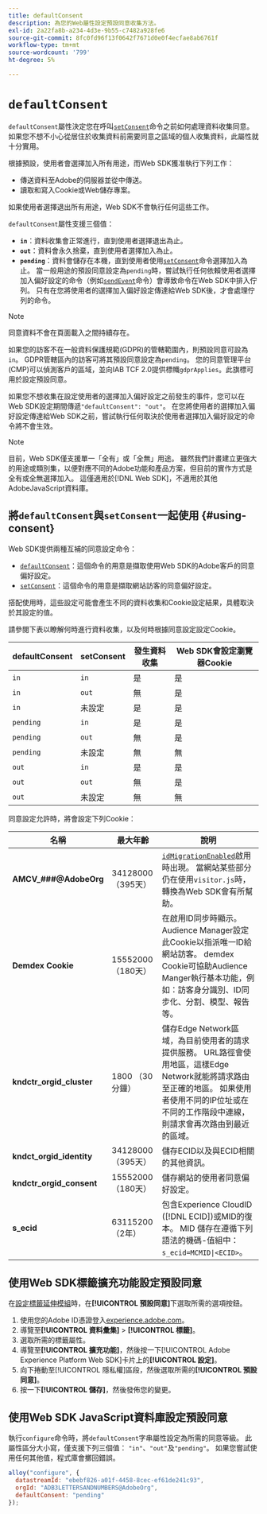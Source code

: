 ```yaml
---
title: defaultConsent
description: 為您的Web屬性設定預設同意收集方法。
exl-id: 2a22fa8b-a234-4d3e-9b55-c7482a928fe6
source-git-commit: 8fc0fd96f13f0642f7671d0e0f4ecfae8ab6761f
workflow-type: tm+mt
source-wordcount: '799'
ht-degree: 5%

---
```



# `defaultConsent`

`defaultConsent`屬性決定您在呼叫[`setConsent`](../setconsent.md)命令之前如何處理資料收集同意。 如果您不想不小心從居住於收集資料前需要同意之區域的個人收集資料，此屬性就十分實用。

根據預設，使用者會選擇加入所有用途，而Web SDK獲准執行下列工作：

* 傳送資料至Adobe的伺服器並從中傳送。
* 讀取和寫入Cookie或Web儲存專案。

如果使用者選擇退出所有用途，Web SDK不會執行任何這些工作。

`defaultConsent`屬性支援三個值：

* **`in`**：資料收集會正常進行，直到使用者選擇退出為止。
* **`out`**：資料會永久捨棄，直到使用者選擇加入為止。
* **`pending`**：資料會儲存在本機，直到使用者使用[`setConsent`](../setconsent.md)命令選擇加入為止。 當一般用途的預設同意設定為`pending`時，嘗試執行任何依賴使用者選擇加入偏好設定的命令（例如[`sendEvent`](../sendevent/overview.md)命令）會導致命令在Web SDK中排入佇列。 只有在您將使用者的選擇加入偏好設定傳達給Web SDK後，才會處理佇列的命令。

>[!NOTE]
>
> 同意資料不會在頁面載入之間持續存在。

如果您的訪客不在一般資料保護規範(GDPR)的管轄範圍內，則預設同意可設為`in`。 GDPR管轄區內的訪客可將其預設同意設定為`pending`。 您的同意管理平台(CMP)可以偵測客戶的區域，並向IAB TCF 2.0提供標幟`gdprApplies`。此旗標可用於設定預設同意。

如果您不想收集在設定使用者的選擇加入偏好設定之前發生的事件，您可以在Web SDK設定期間傳遞`"defaultConsent": "out"`。 在您將使用者的選擇加入偏好設定傳達給Web SDK之前，嘗試執行任何取決於使用者選擇加入偏好設定的命令將不會生效。

>[!NOTE]
>
>目前，Web SDK僅支援單一「全有」或「全無」用途。 雖然我們計畫建立更強大的用途或類別集，以便對應不同的Adobe功能和產品方案，但目前的實作方式是全有或全無選擇加入。  這僅適用於[!DNL Web SDK]，不適用於其他AdobeJavaScript資料庫。

## 將`defaultConsent`與`setConsent`一起使用 {#using-consent}

Web SDK提供兩種互補的同意設定命令：

* [`defaultConsent`](defaultconsent.md)：這個命令的用意是擷取使用Web SDK的Adobe客戶的同意偏好設定。
* [`setConsent`](../setconsent.md)：這個命令的用意是擷取網站訪客的同意偏好設定。

搭配使用時，這些設定可能會產生不同的資料收集和Cookie設定結果，具體取決於其設定的值。

請參閱下表以瞭解何時進行資料收集，以及何時根據同意設定設定Cookie。

| defaultConsent | setConsent | 發生資料收集 | Web SDK會設定瀏覽器Cookie |
|---------|----------|---------|---------|
| `in` | `in` | 是 | 是 |
| `in` | `out` | 無 | 是 |
| `in` | 未設定 | 是 | 是 |
| `pending` | `in` | 是 | 是 |
| `pending` | `out` | 無 | 是 |
| `pending` | 未設定 | 無 | 無 |
| `out` | `in` | 是 | 是 |
| `out` | `out` | 無 | 是 |
| `out` | 未設定 | 無 | 無 |

同意設定允許時，將會設定下列Cookie：

| 名稱 | 最大年齡 | 說明 |
|---|---|---|
| **AMCV_###@AdobeOrg** | 34128000 （395天） | [`idMigrationEnabled`](../configure/idmigrationenabled.md)啟用時出現。 當網站某些部分仍在使用`visitor.js`時，轉換為Web SDK會有所幫助。 |
| **Demdex Cookie** | 15552000 （180天） | 在啟用ID同步時顯示。 Audience Manager設定此Cookie以指派唯一ID給網站訪客。 demdex Cookie可協助Audience Manger執行基本功能，例如：訪客身分識別、ID同步化、分割、模型、報告等。 |
| **kndctr_orgid_cluster** | 1800 （30分鐘） | 儲存Edge Network區域，為目前使用者的請求提供服務。 URL路徑會使用地區，這樣Edge Network就能將請求路由至正確的地區。 如果使用者使用不同的IP位址或在不同的工作階段中連線，則請求會再次路由到最近的區域。 |
| **kndct_orgid_identity** | 34128000 （395天） | 儲存ECID以及與ECID相關的其他資訊。 |
| **kndctr_orgid_consent** | 15552000 （180天） | 儲存網站的使用者同意偏好設定。 |
| **s_ecid** | 63115200 （2年） | 包含Experience CloudID ([!DNL ECID])或MID的復本。 MID 儲存在遵循下列語法的機碼-值組中：`s_ecid=MCMID\|<ECID>`。 |

## 使用Web SDK標籤擴充功能設定預設同意

在[設定標籤延伸模組](/help/tags/extensions/client/web-sdk/web-sdk-extension-configuration.md)時，在&#x200B;**[!UICONTROL 預設同意]**&#x200B;下選取所需的選項按鈕。

1. 使用您的Adobe ID憑證登入[experience.adobe.com](https://experience.adobe.com)。
1. 導覽至&#x200B;**[!UICONTROL 資料彙集]** > **[!UICONTROL 標籤]**。
1. 選取所需的標籤屬性。
1. 導覽至&#x200B;**[!UICONTROL 擴充功能]**，然後按一下[!UICONTROL Adobe Experience Platform Web SDK]卡片上的&#x200B;**[!UICONTROL 設定]**。
1. 向下捲動至[!UICONTROL 隱私權]區段，然後選取所需的&#x200B;**[!UICONTROL 預設同意]**。
1. 按一下&#x200B;**[!UICONTROL 儲存]**，然後發佈您的變更。

## 使用Web SDK JavaScript資料庫設定預設同意

執行`configure`命令時，將`defaultConsent`字串屬性設定為所需的同意等級。 此屬性區分大小寫，僅支援下列三個值： `"in"`、`"out"`及`"pending"`。 如果您嘗試使用任何其他值，程式庫會擲回錯誤。

```js
alloy("configure", {
  datastreamId: "ebebf826-a01f-4458-8cec-ef61de241c93",
  orgId: "ADB3LETTERSANDNUMBERS@AdobeOrg",
  defaultConsent: "pending"
});
```
